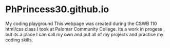 # PhPrincess30.github.io
My coding playground
This webpage was created during the CSWB 110 html/css class I took at Palomar Community College.  Its a work in progess , but its a place I can call my own and put all of my projects and practice my coding skills.
